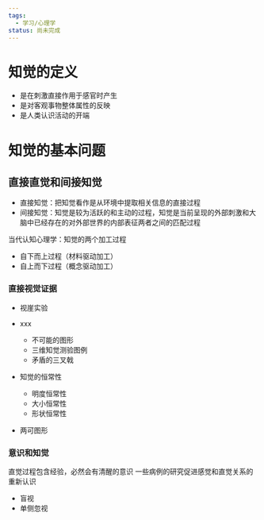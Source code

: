 ```yaml
---
tags:
  - 学习/心理学
status: 尚未完成
---
```


# 知觉的定义

 - 是在刺激直接作用于感官时产生
 - 是对客观事物整体属性的反映
 - 是人类认识活动的开端

# 知觉的基本问题

## 直接直觉和间接知觉

 - 直接知觉：把知觉看作是从环境中提取相关信息的直接过程
 - 间接知觉：知觉是较为活跃的和主动的过程，知觉是当前呈现的外部刺激和大脑中已经存在的对外部世界的内部表征两者之间的匹配过程

当代认知心理学：知觉的两个加工过程
 - 自下而上过程（材料驱动加工）
 - 自上而下过程（概念驱动加工）

### 直接视觉证据

 - 视崖实验

 - xxx
   - 不可能的图形
   - 三维知觉测验图例
   - 矛盾的三叉戟

 - 知觉的恒常性
   - 明度恒常性
   - 大小恒常性
   - 形状恒常性

 - 两可图形

### 意识和知觉

直觉过程包含经验，必然会有清醒的意识
一些病例的研究促进感觉和直觉关系的重新认识
 - 盲视
 - 单侧忽视